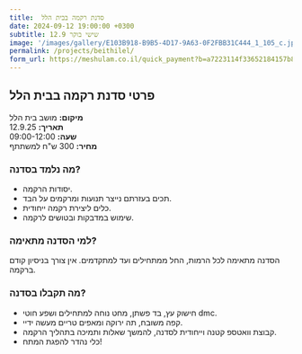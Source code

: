 ```yaml
---
title:  סדנת רקמה בבית הלל
date: 2024-09-12 19:00:00 +0300
subtitle: 12.9 שישי בוקר
image: '/images/gallery/E103B918-B9B5-4D17-9A63-0F2FBB31C444_1_105_c.jpeg'
permalink: /projects/beithilel/
form_url: https://meshulam.co.il/quick_payment?b=a7223114f33652184157b88cb22be901
---
```


## פרטי סדנת רקמה בבית הלל

**מיקום:** מושב בית הלל  
**תאריך:** 12.9.25  
**שעה:** 09:00-12:00  
**מחיר:** 300 ש"ח למשתתף   

### מה נלמד בסדנה?

- יסודות הרקמה.
- תכים בעזרתם נייצר תנועות ומרקמים על הבד.
- כלים ליצירת רקמה ייחודית.
- שימוש במדבקות ובטושים לרקמה.

### למי הסדנה מתאימה?

הסדנה מתאימה לכל הרמות, החל ממתחילים ועד למתקדמים. אין צורך בניסיון קודם ברקמה.

### מה תקבלו בסדנה?

- חישוק עץ, בד פשתן, מחט נוחה למתחילים ושפע חוטי dmc.
- קפה משובח, תה ירוקה ומאפים טריים מעשה ידיי.
- קבוצת וואטספ קטנה וייחודית לסדנה, להמשך שאלות ותמיכה בתהליך הרקמה.
- כלי נהדר להפגת המתח!

